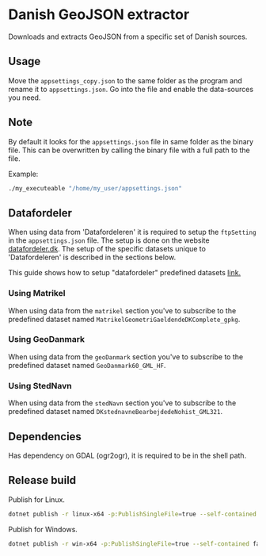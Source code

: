# Danish GeoJSON extractor

Downloads and extracts GeoJSON from a specific set of Danish sources.

## Usage

Move the `appsettings_copy.json` to the same folder as the program and rename it to `appsettings.json`. Go into the file and enable the data-sources you need.

## Note

By default it looks for the `appsettings.json` file in same folder as the binary file. This can be overwritten by calling the binary file with a full path to the file.

Example:

```sh
./my_executeable "/home/my_user/appsettings.json"
```

## Datafordeler

When using data from 'Datafordeleren' it is required to setup the `ftpSetting` in the `appsettings.json` file. The setup is done on the website [datafordeler.dk](https://datafordeler.dk/). The setup of the specific datasets unique to 'Datafordeleren' is described in the sections below.

This guide shows how to setup "datafordeler" predefined datasets [link.](/docs/guide.md)

### Using Matrikel

When using data from the `matrikel` section you've to subscribe to the predefined dataset named `MatrikelGeometriGaeldendeDKComplete_gpkg`.

### Using GeoDanmark

When using data from the `geoDanmark` section you've to subscribe to the predefined dataset named `GeoDanmark60_GML_HF`.

### Using StedNavn

When using data from the `stedNavn` section you've to subscribe to the predefined dataset named `DKstednavneBearbejdedeNohist_GML321`.

## Dependencies

Has dependency on GDAL (ogr2ogr), it is required to be in the shell path.

## Release build

Publish for Linux.

```sh
dotnet publish -r linux-x64 -p:PublishSingleFile=true --self-contained false -o ./build
```

Publish for Windows.

```sh
dotnet publish -r win-x64 -p:PublishSingleFile=true --self-contained false -o ./build
```
